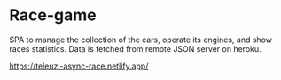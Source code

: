 # Race-game
SPA to manage the collection of the cars, operate its engines, and show races statistics. Data is fetched from remote JSON server on heroku.

https://teleuzi-async-race.netlify.app/
